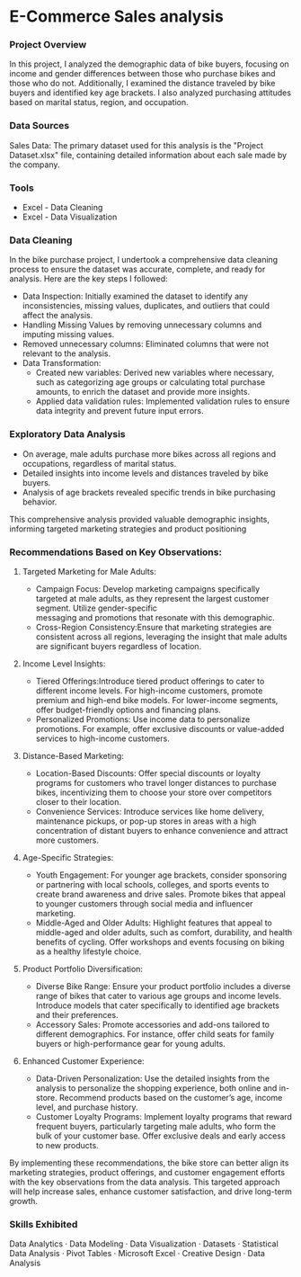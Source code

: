 # E-Commerce Sales analysis
### Project Overview

In this project, I analyzed the demographic data of bike buyers, focusing on income and gender differences between those who purchase bikes and those who do not. Additionally, I examined the distance traveled by bike buyers and identified key age brackets. I also analyzed purchasing attitudes based on marital status, region, and occupation. 


### Data Sources

Sales Data: The primary dataset used for this analysis is the "Project Dataset.xlsx" file, containing detailed information about each sale made by the company.

### Tools

- Excel - Data Cleaning
- Excel - Data Visualization

### Data Cleaning

In the bike purchase project, I undertook a comprehensive data cleaning process to ensure the dataset was accurate, complete, and ready for analysis. Here are the key steps I followed:

- Data Inspection: Initially examined the dataset to identify any inconsistencies, missing values, duplicates, and outliers that could affect the analysis.
- Handling Missing Values by removing unnecessary columns and imputing missing values.
- Removed unnecessary columns: Eliminated columns that were not relevant to the analysis.
- Data Transformation:
  - Created new variables: Derived new variables where necessary, such as categorizing age groups or calculating total purchase amounts, to enrich the dataset and provide more insights.
  - Applied data validation rules: Implemented validation rules to ensure data integrity and prevent future input errors.

### Exploratory Data Analysis

- On average, male adults purchase more bikes across all regions and occupations, regardless of marital status.
- Detailed insights into income levels and distances traveled by bike buyers.
- Analysis of age brackets revealed specific trends in bike purchasing behavior.

This comprehensive analysis provided valuable demographic insights, informing targeted marketing strategies and product positioning

### Recommendations Based on Key Observations:

 1. Targeted Marketing for Male Adults:
      - Campaign Focus: Develop marketing campaigns specifically targeted at male adults, as they represent the largest customer segment. Utilize gender-specific   
        messaging and promotions that resonate with this demographic.
      - Cross-Region Consistency:Ensure that marketing strategies are consistent across all regions, leveraging the insight that male adults are significant buyers 
        regardless of location.

 2. Income Level Insights:
    - Tiered Offerings:Introduce tiered product offerings to cater to different income levels. For high-income customers, promote premium and high-end bike models. 
      For lower-income segments, offer budget-friendly options and financing plans.
    - Personalized Promotions: Use income data to personalize promotions. For example, offer exclusive discounts or value-added services to high-income customers.

 3. Distance-Based Marketing:
    - Location-Based Discounts: Offer special discounts or loyalty programs for customers who travel longer distances to purchase bikes, incentivizing them to 
      choose your store over competitors closer to their location.
    - Convenience Services: Introduce services like home delivery, maintenance pickups, or pop-up stores in areas with a high concentration of distant buyers to 
      enhance convenience and attract more customers.

 4. Age-Specific Strategies:
    - Youth Engagement: For younger age brackets, consider sponsoring or partnering with local schools, colleges, and sports events to create brand awareness and 
      drive sales. Promote bikes that appeal to younger customers through social media and influencer marketing.
    - Middle-Aged and Older Adults: Highlight features that appeal to middle-aged and older adults, such as comfort, durability, and health benefits of cycling. 
      Offer workshops and events focusing on biking as a healthy lifestyle choice.

 5. Product Portfolio Diversification:
    - Diverse Bike Range: Ensure your product portfolio includes a diverse range of bikes that cater to various age groups and income levels. Introduce models that 
      cater specifically to identified age brackets and their preferences.
    - Accessory Sales: Promote accessories and add-ons tailored to different demographics. For instance, offer child seats for family buyers or high-performance 
      gear for young adults.

 6. Enhanced Customer Experience:
    - Data-Driven Personalization: Use the detailed insights from the analysis to personalize the shopping experience, both online and in-store. Recommend products 
      based on the customer’s age, income level, and purchase history.
    - Customer Loyalty Programs: Implement loyalty programs that reward frequent buyers, particularly targeting male adults, who form the bulk of your customer 
      base. Offer exclusive deals and early access to new products.

  By implementing these recommendations, the bike store can better align its marketing strategies, product offerings, and customer engagement efforts with the key 
  observations from the data analysis. This targeted approach will help increase sales, enhance customer satisfaction, and drive long-term growth.

### Skills Exhibited

Data Analytics · Data Modeling · Data Visualization · Datasets · Statistical Data Analysis · Pivot Tables · Microsoft Excel · Creative Design · Data Analysis




